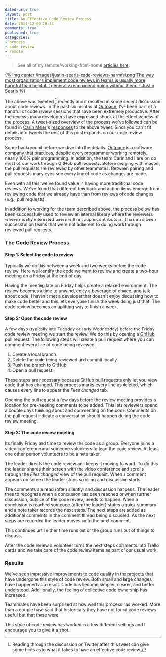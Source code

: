 ```yaml
---
dated-url: true
layout: post
title: An Effective Code Review Process
date: 2014-12-09 20:44
comments: true
published: true
categories:
- process
- code review
- remote
---
```


> See all of my remote/working-from-home [articles here](/blog/categories/remote/).

[{% img center /images/justin-searls-code-reviews-harmful.png The way most organizations implement code reviews in teams is usually more harmful than helpful. I generally recommend going without them. - Justin Searls %}](https://twitter.com/searls/status/540603801955471360)

The above was tweeted [^1] recently and it resulted in some decent
discussion about code reviews. In the past six months at
[Outpace](http://www.outpace.com), I've been part of a handful of code
review sessions that have been extremely productive. After the reviews
many developers have expressed shock at the effectiveness of the process.
A tweet-sized overview of the process we've followed can be found in
[Carin Meier](https://twitter.com/gigasquid)'s
[responses](https://twitter.com/gigasquid/status/540606002547425281) to
the above tweet. Since you can't fit details into tweets the rest of
this post expands on our code review process.

[^1]: Reading through the discussion on Twitter after this tweet can give some hints as to what it takes to have an effective code review.

Some background before we dive into the details.
[Outpace](http://www.outpace.com) is a software company that
practices, despite every programmer working remotely, nearly 100% pair
programming. In addition, the team Carin and I are on do most of our
work through GitHub pull requests. Before merging with master, the
pull requests are reviewed by other teammates. Between pairing and
pull requests many eyes see every line of code as changes are made.

Even with all this, we've found value in having more traditional code
reviews. We've found that different feedback and action items emerge
from reviewing code that we already have than from reviews of code
changes (e.g., pull requests).

In addition to working for the team described above, the process below
has been successfully used to review an internal library where the
reviewers where mostly interested users with a couple contributors. It
has also been successful on teams that were not adherent to doing work
through reviewed pull requests.

### The Code Review Process

#### Step 1: Select the code to review

Typically we do this between a week and two weeks before the code
review. Here we identify the code we want to review and create a
two-hour meeting on a Friday at the end of day.

Having the meeting late on Friday helps create a relaxed environment.
The review becomes a time to unwind, enjoy a beverage of choice, and
talk about code. I haven't met a developer that doesn't enjoy
discussing how to make code better and this lets everyone finish the
week doing just that. The code review becomes an uplifting way to
finish a week.

#### Step 2: Open the code review

A few days (typically late Tuesday or early Wednesday) before the
Friday code review meeting we start the review. We do this by opening
a [GitHub](https://github.com) pull request. The following steps will
create a pull request where you can comment every line of code being
reviewed.

1. Create a local branch.
1. Delete the code being reviewed and commit locally.
1. Push the branch to GitHub.
1. Open a pull request.

These steps are necessary because GitHub pull requests only let you
view code that has changed. This process marks every line as deleted,
which causes every line to appear the _Files changed_ tab.

Opening the pull request a few days before the review meeting provides
a location for pre-meeting comments to be added. This lets reviewers
spend a couple days thinking about and commenting on the code.
Comments on the pull request indicate a conversation should happen
during the code review meeting.

#### Step 3: The code review meeting

Its finally Friday and time to review the code as a group. Everyone
joins a video conference and someone volunteers to lead the code
review. At least one other person volunteers to be a note taker.

The leader directs the code review and keeps it moving forward. To do
this the leader shares their screen with the video conference and
scrolls through the _Files changed_ view of the pull request. When a
comment appears on screen the leader stops scrolling and discussion
starts.

The comments are read (often silently) and discussion happens. The
leader tries to recognize when a conclusion has been reached or when
further discussion, outside of the code review, needs to happen. When
a conclusion is reached someone (often the leader) states a quick
summary and a note taker records the next steps. The next steps are
added as additional comments in the comment thread being discussed. As
the next steps are recorded the leader moves on to the next comment.

This continues until either time runs out or the group runs out of
things to discuss.

After the code review a volunteer turns the next steps comments into
Trello cards and we take care of the code review items as part of our
usual work.

### Results

We've seen impressive improvements to code quality in the projects
that have undergone this style of code review. Both small and large
changes have happened as a result. Code has become simpler, clearer,
and better understood. Additionally, the feeling of collective code
ownership has increased.

Teammates have been surprised at how well this process has worked.
More than a couple have said that historically they have not found
code reviews useful but that these were.

This style of code review has worked in a few different settings and I
encourage you to give it a shot.